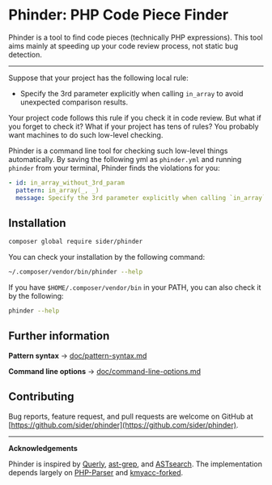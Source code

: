 # Phinder: PHP Code Piece Finder

Phinder is a tool to find code pieces (technically PHP expressions).
This tool aims mainly at speeding up your code review process, not static bug detection.

---

Suppose that your project has the following local rule:

- Specify the 3rd parameter explicitly when calling `in_array` to avoid unexpected comparison results.

Your project code follows this rule if you check it in code review. But what if you forget to check it? What if your project has tens of rules? You probably want machines to do such low-level checking.

Phinder is a command line tool for checking such low-level things automatically. By saving the following yml as `phinder.yml` and running `phinder` from your terminal, Phinder finds the violations for you:

```yml
- id: in_array_without_3rd_param
  pattern: in_array(_, _)
  message: Specify the 3rd parameter explicitly when calling `in_array` to avoid unexpected comparison results.
```

## Installation

```bash
composer global require sider/phinder
```

You can check your installation by the following command:

```bash
~/.composer/vendor/bin/phinder --help
```

If you have `$HOME/.composer/vendor/bin` in your PATH, you can also check it by the following:

```bash
phinder --help
```

## Further information

**Pattern syntax** → [doc/pattern-syntax.md](./doc/pattern-syntax.md)

**Command line options** → [doc/command-line-options.md](./doc/command-line-options.md)

## Contributing

Bug reports, feature request, and pull requests are welcome on GitHub at [https://github.com/sider/phinder](https://github.com/sider/phinder).

---

**Acknowledgements**

Phinder is inspired by [Querly](https://github.com/soutaro/querly/), [ast-grep](https://github.com/azz/ast-grep), and [ASTsearch](https://github.com/takluyver/astsearch).
The implementation depends largely on [PHP-Parser](https://github.com/nikic/PHP-Parser) and [kmyacc-forked](https://github.com/moriyoshi/kmyacc-forked/).
